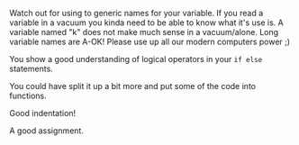 Watch out for using to generic names for your variable.
If you read a variable in a vacuum you kinda need to be able to know what it's
use is.
A variable named "k" does not make much sense in a vacuum/alone.
Long variable names are A-OK! Please use up all our modern computers power ;)


You show a good understanding of logical operators in your `if else` statements.


You could have split it up a bit more and put some of the code into functions.


Good indentation!


A good assignment.

